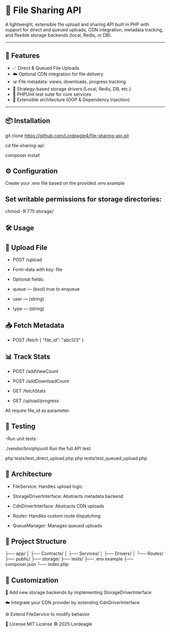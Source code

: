 # 📁 File Sharing API

A lightweight, extensible file upload and sharing API built in PHP with support for direct and queued uploads, CDN integration, metadata tracking, and flexible storage backends (local, Redis, or DB).

---

## 🚀 Features

- ✅ Direct & Queued File Uploads
- ☁️ Optional CDN integration for file delivery
- 📊 File metadata: views, downloads, progress tracking
- 🧱 Strategy-based storage drivers (Local, Redis, DB, etc.)
- 🧪 PHPUnit test suite for core services
- 🧩 Extensible architecture (OOP & Dependency Injection)

---

## 📦 Installation

git clone https://github.com/Lordeagle4/file-sharing-api.git

cd file-sharing-api

composer install

## ⚙️ Configuration
Create your .env file based on the provided .env.example

## Set writable permissions for storage directories:
chmod -R 775 storage/

## 🛠️ Usage

## 🔼 Upload File

- POST /upload
- Form-data with key: file

- Optional fields:

- queue — (bool) true to enqueue

- user — (string)

- type — (string)

## 📥 Fetch Metadata
- POST /fetch
{
  "file_id": "abc123"
}

## 📊 Track Stats
- POST /addViewCount

- POST /addDownloadCount

- GET /fetchStats

- GET /upload/progress

All require file_id as parameter.

## 🧪 Testing

-Run unit tests:

./vendor/bin/phpunit
Run the full API test:


php tests/test_direct_upload.php
php tests/test_queued_upload.php

## 🧱 Architecture
- FileService: Handles upload logic

- StorageDriverInterface: Abstracts metadata backend

- CdnDriverInterface: Abstracts CDN uploads

- Router: Handles custom route dispatching

- QueueManager: Manages queued uploads

## 📁 Project Structure

├── app/
│   ├── Contracts/
│   ├── Services/
│   ├── Drivers/
│   └── Routes/
├── public/
├── storage/
├── tests/
├── .env.example
├── composer.json
└── index.php

## 🧩 Customization

🔄 Add new storage backends by implementing StorageDriverInterface

☁️ Integrate your CDN provider by extending CdnDriverInterface

⚙️ Extend FileService to modify behavior

📝 License
MIT License © 2025 Lordeagle


